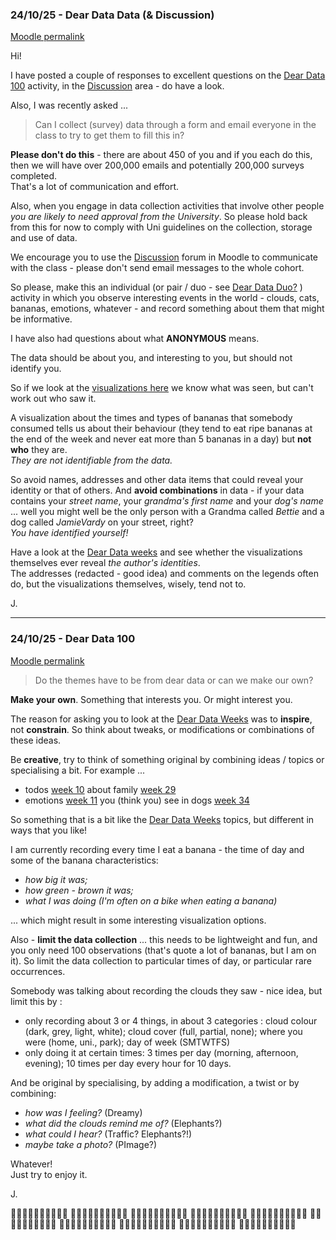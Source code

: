
### 24/10/25 - Dear Data Data (& Discussion)

[Moodle permalink](https://moodle4.city.ac.uk/mod/forum/discuss.php?d=55336#p92719)


Hi!

I have posted a couple of responses to excellent questions on the [Dear Data 100](https://moodle4.city.ac.uk/mod/page/view.php?id=967984) activity, in the [Discussion](https://moodle4.city.ac.uk/mod/forum/view.php?id=967978) area - do have a look.

Also, I was recently asked ...

> Can I collect (survey) data through a form and email everyone in the class to try to get them to fill this in?

**Please don't do this** - there are about 450 of you and if you each do this, then we will have over 200,000 emails and potentially 200,000 surveys completed.<br/>That's a lot of communication and effort.

Also, when you engage in data collection activities that involve other people _you are likely to need approval from the University_.
So please hold back from this for now to comply with Uni guidelines on the collection, storage and use of data.  

We encourage you to use the [Discussion](https://moodle4.city.ac.uk/mod/forum/view.php?id=967978) forum in Moodle to communicate with the class - please don't send email messages to the whole cohort.

So please, make this an individual (or pair / duo - see [Dear Data Duo?](https://moodle4.city.ac.uk/mod/page/view.php?id=967984) ) activity in which you observe interesting events in the world - clouds, cats, bananas, emotions, whatever - and record something about them that might be informative.

I have also had questions about what **ANONYMOUS** means.

The data should be about you, and interesting to you, but should not identify you.

So if we look at the [visualizations here](https://www.dear-data.com/week-34-a-week-of-urban-wildlife/) we know what was seen, but can't work out who saw it.

A visualization about the times and types of bananas that somebody consumed tells us about their behaviour (they tend to eat ripe bananas at the end of the week and never eat more than 5 bananas in a day) but **not who** they are.<br/>_They are not identifiable from the data._

So avoid names, addresses and other data items that could reveal your identity or that of others.
And **avoid combinations** in data  - if your data contains your _street name_, your _grandma's first name_ and your _dog's name_ ... well you might well be the only person with a Grandma called _Bettie_ and a dog called _JamieVardy_ on your street, right?<br/>_You have identified yourself!_

Have a look at the [Dear Data weeks](https://www.dear-data.com/by-week/) and see whether the visualizations themselves ever reveal _the author's identities_.<br/>The addresses (redacted - good idea) and comments on the legends often do, but the visualizations themselves, wisely, tend not to.

J.

---

### 24/10/25 - Dear Data 100

[Moodle permalink](https://moodle4.city.ac.uk/mod/forum/discuss.php?d=55336#p92719)


> Do the themes have to be from dear data or can we make our own?

**Make your own**. Something that interests you. Or might interest you.

The reason for asking you to look at the [Dear Data Weeks](https://www.dear-data.com/by-week/) was to **inspire**, not **constrain**. 
So think about tweaks, or modifications or combinations of these ideas.

Be **creative**, try to think of something original by combining ideas / topics or specialising a bit. For example ...

 - todos [week 10](https://www.dear-data.com/by-week/#/week-10-1/) about family [week 29](https://www.dear-data.com/week-29-a-week-of-a-boyfriend-husband/)
 - emotions [week 11](https://www.dear-data.com/week-11-a-week-of-emotions/) you (think you) see in dogs [week 34](https://www.dear-data.com/week-34-a-week-of-urban-wildlife/)

So something that is a bit like the [Dear Data Weeks](https://www.dear-data.com/by-week/) topics, but different in ways that you like!

I am currently recording every time I eat a banana - the time of day and some of the banana characteristics:

 - _how big it was;_
 - _how green - brown it was;_
 - _what I was doing (I'm often on a bike when eating a banana)_

 ... which might result in some interesting visualization options.

Also - **limit the data collection** ... this needs to be lightweight and fun, and you only need 100 observations (that's quote a lot of bananas, but I am on it). So limit the data collection to particular times of day, or particular rare occurrences.

Somebody was talking about recording the clouds they saw - nice idea, but limit this by :

 - only recording about 3 or 4 things, in about 3 categories : cloud colour (dark, grey, light, white); cloud cover (full, partial, none); where you were (home, uni., park); day of week (SMTWTFS)
 - only doing it at certain times: 3 times per day (morning, afternoon, evening); 10 times per day every hour for 10 days.

And be original by specialising, by adding a modification, a twist or by combining:

 - _how was I feeling?_ (Dreamy)
 - _what did the clouds remind me of?_ (Elephants?)
 - _what could I hear?_ (Traffic? Elephants?!)
 - _maybe take a photo?_ (PImage?)

Whatever!<br/>
Just try to enjoy it.

J.

🍌🍌🍌🍌🍌🍌🍌🍌🍌🍌
🍌🍌🍌🍌🍌🍌🍌🍌🍌🍌
🍌🍌🍌🍌🍌🍌🍌🍌🍌🍌
🍌🍌🍌🍌🍌🍌🍌🍌🍌🍌
🍌🍌🍌🍌🍌🍌🍌🍌🍌🍌
🍌🍌🍌🍌🍌🍌🍌🍌🍌🍌
🍌🍌🍌🍌🍌🍌🍌🍌🍌🍌
🍌🍌🍌🍌🍌🍌🍌🍌🍌🍌
🍌🍌🍌🍌🍌🍌🍌🍌🍌🍌
🍌🍌🍌🍌🍌🍌🍌🍌🍌🍌

